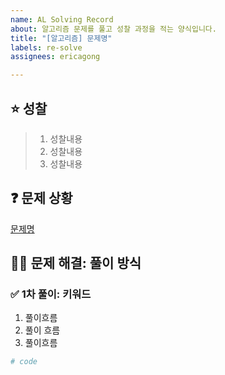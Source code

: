 ```yaml
---
name: AL Solving Record
about: 알고리즘 문제를 풀고 성찰 과정을 적는 양식입니다.
title: "[알고리즘] 문제명"
labels: re-solve
assignees: ericagong

---
```


## ⭐ 성찰
> 1. 성찰내용
> 2. 성찰내용 
> 3.  성찰내용


## ❓ 문제 상황
[문제명]()

## 👨‍💻 문제 해결: 풀이 방식
### ✅ 1차 풀이: 키워드
1. 풀이흐름
2. 풀이 흐름
3. 풀이흐름
```python
# code
```
